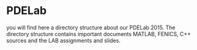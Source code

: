 # PDELab
you will find here a directory structure 
about our PDELab 2015. The directory structure
contains important documents MATLAB, FENICS, C++ 
sources and the LAB assignments and slides.

